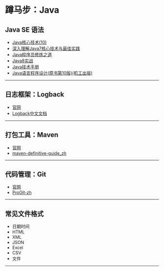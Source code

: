 #   蹲马步：Java

##  Java SE 语法

-   [Java核心技术(10)](corejava/README.md)
-   [深入理解Java7核心技术与最佳实践](java70814/README.md)
-   [Java程序员修炼之道](developer0814/README.md)
-   [Java8实战](java80814/README.md)
-   [Java技术手册](nutshell0814/README.md)
-   [Java语言程序设计(原书第10版)(机工出版)](Introduction0814/README.md)

----

##  日志框架：Logback

-   [官网](https://github.com/qos-ch)
-   [Logback中文文档](Logback/README.md)

----

##  打包工具：Maven

-   [官网](http://maven.apache.org/)
-   [maven-definitive-guide_zh](maven/README.md)

----

##  代码管理：Git

-   [官网](https://git-scm.com/)
-   [ProGit-zh](ProGit/README.md)

----

##  常见文件格式

-   日期时间
-   HTML
-   XML
-   JSON
-   Excel
-   CSV
-   文件

----
